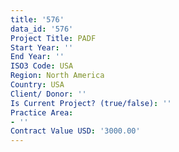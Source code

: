 ```yaml
---
title: '576'
data_id: '576'
Project Title: PADF
Start Year: ''
End Year: ''
ISO3 Code: USA
Region: North America
Country: USA
Client/ Donor: ''
Is Current Project? (true/false): ''
Practice Area:
- ''
Contract Value USD: '3000.00'
---
```


